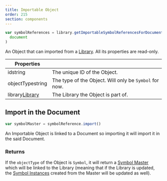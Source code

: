 ```yaml
---
title: Importable Object
order: 215
section: components
---
```


```javascript
var symbolReferences = library.getImportableSymbolReferencesForDocument(
  document
)
```

An Object that can imported from a [Library](#library). All its properties are read-only.

| Properties                                               |                                                        |
| -------------------------------------------------------- | ------------------------------------------------------ |
| id<span class="arg-type">string</span>                   | The unique ID of the Object.                           |
| objectType<span class="arg-type">string</span>           | The type of the Object. Will only be `Symbol` for now. |
| library<span class="arg-type">[Library](#library)</span> | The Library the Object is part of.                     |

## Import in the Document

```javascript
var symbolMaster = symbolReference.import()
```

An Importable Object is linked to a Document so importing it will import it in the said Document.

### Returns

If the `objectType` of the Object is `Symbol`, it will return a [Symbol Master](#symbol-master) which will be linked to the Library (meaning that if the Library is updated, the [Symbol Instances](#symbol-instance) created from the Master will be updated as well).
